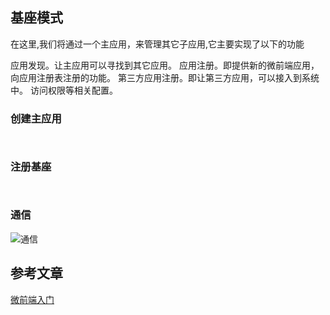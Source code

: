 ## 基座模式

在这里,我们将通过一个主应用，来管理其它子应用,它主要实现了以下的功能

应用发现。让主应用可以寻找到其它应用。
应用注册。即提供新的微前端应用，向应用注册表注册的功能。
第三方应用注册。即让第三方应用，可以接入到系统中。
访问权限等相关配置。

### 创建主应用
```js



```


### 注册基座


```js



```


### 通信

![通信](https://tva1.sinaimg.cn/large/007S8ZIlgy1gh1vgs9rpbj310x0s1my8.jpg)


## 参考文章

[微前端入门](https://juejin.im/post/5d8adb8ff265da5ba12cd173)
[]()
